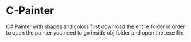 # C-Painter
C# Painter with shapes and colors
first download the entire folder
in order to open the painter you need to go inside obj folder and open the .exe file
